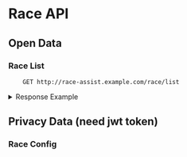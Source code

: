 # Race API

## Open Data

### Race List

```http
    GET http://race-assist.example.com/race/list
```

<details>
<summary>Response Example</summary> 

Example
```json
    {
        "data" : { 
            "list" : [ "test_1" , "test_2"]
        }
    }
```
</details>


## Privacy Data (need jwt token)

### Race Config

